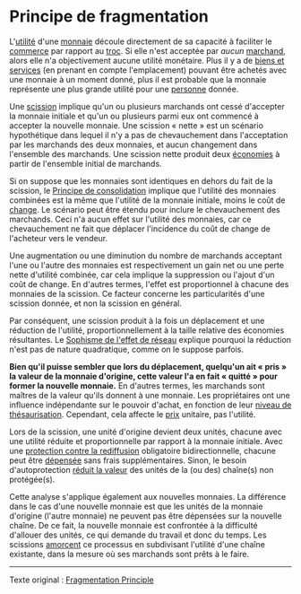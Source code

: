 Principe de fragmentation
=========================

L'[utilité](ch101-glossary.md#utilité) d'une [monnaie](ch005-money-taxonomy.md) découle directement de sa capacité à faciliter le [commerce](ch101-glossary.md#commerce) par rapport au [troc](https://fr.wikipedia.org/wiki/Troc). Si elle n'est acceptée par *aucun* [marchand](ch101-glossary.md#marchand), alors elle n'a objectivement aucune utilité monétaire. Plus il y a de [biens et services](https://fr.wikipedia.org/wiki/Biens_et_services) (en prenant en compte l'emplacement) pouvant être achetés avec une monnaie à un moment donné, plus il est probable que la monnaie représente une plus grande utilité pour une [personne](ch101-glossary.md#personne) donnée.

Une [scission](ch101-glossary.md#scission) implique qu'un ou plusieurs marchands ont cessé d'accepter la monnaie initiale et qu'un ou plusieurs parmi eux ont commencé à accepter la nouvelle monnaie. Une scission « nette » est un scénario hypothétique dans lequel il n'y a pas de chevauchement dans l'acceptation par les marchands des deux monnaies, et aucun changement dans l'ensemble des marchands. Une scission nette produit deux [économies](ch101-glossary.md#économie) à partir de l'ensemble initial de marchands.

Si on suppose que les monnaies sont identiques en dehors du fait de la scission, le [Principe de consolidation](ch020-consolidation-principle.md) implique que l'utilité des monnaies combinées est la même que l'utilité de la monnaie initiale, moins le coût de [change](ch101-glossary.md#échange). Le scénario peut être étendu pour inclure le chevauchement des marchands. Ceci n'a aucun effet sur l'utilité des monnaies, car ce chevauchement ne fait que déplacer l'incidence du coût de change de l'acheteur vers le vendeur.

Une augmentation ou une diminution du nombre de marchands acceptant l'une ou l'autre des monnaies est respectivement un gain net ou une perte nette d'utilité combinée, car cela implique la suppression ou l'ajout d'un coût de change. En d'autres termes, l'effet est proportionnel à chacune des monnaies de la scission. Ce facteur concerne les particularités d'une scission donnée, et non la scission en général.

Par conséquent, une scission produit à la fois un déplacement et une réduction de l'utilité, proportionnellement à la taille relative des économies résultantes. Le [Sophisme de l'effet de réseau](ch066-network-effect-fallacy.md) explique pourquoi la réduction n'est pas de nature quadratique, comme on le suppose parfois.

**Bien qu'il puisse sembler que lors du déplacement, quelqu'un ait « pris » la valeur de la monnaie d'origine, cette valeur l'a en fait « quitté » pour former la nouvelle monnaie.** En d'autres termes, les marchands sont maîtres de la valeur qu'ils donnent à une monnaie. Les propriétaires ont une influence indépendante sur le pouvoir d'achat, en fonction de leur [niveau de thésaurisation](ch049-dumping-fallacy.md). Cependant, cela affecte le [prix](ch101-glossary.md#prix) unitaire, pas l'utilité.

Lors de la scission, une unité d'origine devient deux unités, chacune avec une utilité réduite et proportionnelle par rapport à la monnaie initiale. Avec une [protection contre la rediffusion](ch076-replay-protection-fallacy.md) obligatoire bidirectionnelle, chacune peut être [dépensée](ch101-glossary.md#dépense) sans frais supplémentaires. Sinon, le besoin d'autoprotection [réduit la valeur](https://fr.wikipedia.org/wiki/Valeur_actuelle_nette) des unités de la (ou des) chaîne(s) non protégée(s).

Cette analyse s'applique également aux nouvelles monnaies. La différence dans le cas d'une nouvelle monnaie est que les unités de la monnaie d'origine (l'autre monnaie) ne peuvent pas être dépensées sur la nouvelle chaîne. De ce fait, la nouvelle monnaie est confrontée à la difficulté d'allouer des unités, ce qui demande du travail et donc du temps. Les scissions [amorcent](https://fr.wikipedia.org/wiki/Amor%C3%A7age) ce processus en subdivisant l'utilité d'une chaîne existante, dans la mesure où ses marchands sont prêts à le faire.

---

Texte original : [Fragmentation Principle](https://github.com/libbitcoin/libbitcoin-system/wiki/Fragmentation-Principle)